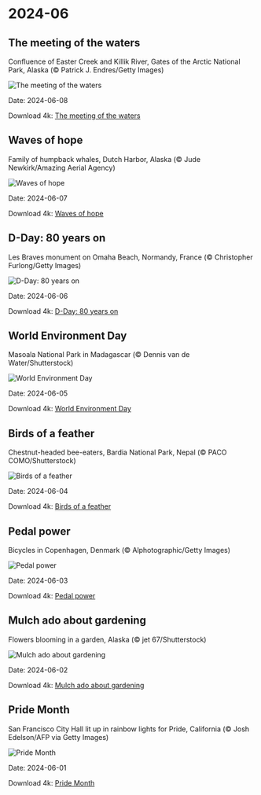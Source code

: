# 2024-06

## The meeting of the waters

Confluence of Easter Creek and Killik River, Gates of the Arctic National Park, Alaska (© Patrick J. Endres/Getty Images)

![The meeting of the waters](https://bing.com/th?id=OHR.KillikRiverAlaska_EN-US6860539516_UHD.jpg&rf=LaDigue_UHD.jpg&pid=hp&w=1024&h=576&rs=1&c=4)

Date: 2024-06-08

Download 4k: [The meeting of the waters](https://bing.com/th?id=OHR.KillikRiverAlaska_EN-US6860539516_UHD.jpg&rf=LaDigue_UHD.jpg&pid=hp&w=3840&h=2160&rs=1&c=4)

## Waves of hope

Family of humpback whales, Dutch Harbor, Alaska (© Jude Newkirk/Amazing Aerial Agency)

![Waves of hope](https://bing.com/th?id=OHR.HumpbackFamily_EN-US6789097648_UHD.jpg&rf=LaDigue_UHD.jpg&pid=hp&w=1024&h=576&rs=1&c=4)

Date: 2024-06-07

Download 4k: [Waves of hope](https://bing.com/th?id=OHR.HumpbackFamily_EN-US6789097648_UHD.jpg&rf=LaDigue_UHD.jpg&pid=hp&w=3840&h=2160&rs=1&c=4)

## D-Day: 80 years on

Les Braves monument on Omaha Beach, Normandy, France (© Christopher Furlong/Getty Images)

![D-Day: 80 years on](https://bing.com/th?id=OHR.LesBravesNormandy_EN-US6707866678_UHD.jpg&rf=LaDigue_UHD.jpg&pid=hp&w=1024&h=576&rs=1&c=4)

Date: 2024-06-06

Download 4k: [D-Day: 80 years on](https://bing.com/th?id=OHR.LesBravesNormandy_EN-US6707866678_UHD.jpg&rf=LaDigue_UHD.jpg&pid=hp&w=3840&h=2160&rs=1&c=4)

## World Environment Day

Masoala National Park in Madagascar (© Dennis van de Water/Shutterstock)

![World Environment Day](https://bing.com/th?id=OHR.MadagascarRiver_EN-US6642458773_UHD.jpg&rf=LaDigue_UHD.jpg&pid=hp&w=1024&h=576&rs=1&c=4)

Date: 2024-06-05

Download 4k: [World Environment Day](https://bing.com/th?id=OHR.MadagascarRiver_EN-US6642458773_UHD.jpg&rf=LaDigue_UHD.jpg&pid=hp&w=3840&h=2160&rs=1&c=4)

## Birds of a feather

Chestnut-headed bee-eaters, Bardia National Park, Nepal (© PACO COMO/Shutterstock)

![Birds of a feather](https://bing.com/th?id=OHR.ChestnutBeeEater_EN-US6538566329_UHD.jpg&rf=LaDigue_UHD.jpg&pid=hp&w=1024&h=576&rs=1&c=4)

Date: 2024-06-04

Download 4k: [Birds of a feather](https://bing.com/th?id=OHR.ChestnutBeeEater_EN-US6538566329_UHD.jpg&rf=LaDigue_UHD.jpg&pid=hp&w=3840&h=2160&rs=1&c=4)

## Pedal power

Bicycles in Copenhagen, Denmark (© Alphotographic/Getty Images)

![Pedal power](https://bing.com/th?id=OHR.CopenhagenBicycles_EN-US6431027482_UHD.jpg&rf=LaDigue_UHD.jpg&pid=hp&w=1024&h=576&rs=1&c=4)

Date: 2024-06-03

Download 4k: [Pedal power](https://bing.com/th?id=OHR.CopenhagenBicycles_EN-US6431027482_UHD.jpg&rf=LaDigue_UHD.jpg&pid=hp&w=3840&h=2160&rs=1&c=4)

## Mulch ado about gardening

Flowers blooming in a garden, Alaska (© jet 67/Shutterstock)

![Mulch ado about gardening](https://bing.com/th?id=OHR.GardenWeek_EN-US6333815527_UHD.jpg&rf=LaDigue_UHD.jpg&pid=hp&w=1024&h=576&rs=1&c=4)

Date: 2024-06-02

Download 4k: [Mulch ado about gardening](https://bing.com/th?id=OHR.GardenWeek_EN-US6333815527_UHD.jpg&rf=LaDigue_UHD.jpg&pid=hp&w=3840&h=2160&rs=1&c=4)

## Pride Month

San Francisco City Hall lit up in rainbow lights for Pride, California (© Josh Edelson/AFP via Getty Images)

![Pride Month](https://bing.com/th?id=OHR.PrideMonthSF_EN-US6251373281_UHD.jpg&rf=LaDigue_UHD.jpg&pid=hp&w=1024&h=576&rs=1&c=4)

Date: 2024-06-01

Download 4k: [Pride Month](https://bing.com/th?id=OHR.PrideMonthSF_EN-US6251373281_UHD.jpg&rf=LaDigue_UHD.jpg&pid=hp&w=3840&h=2160&rs=1&c=4)

